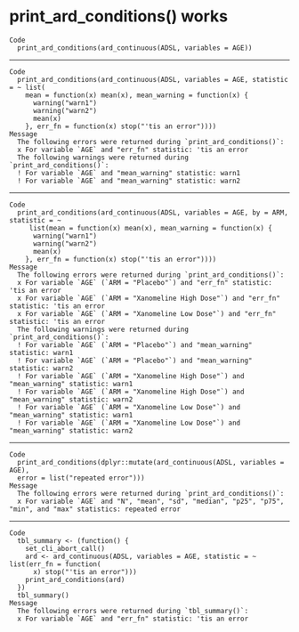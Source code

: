 # print_ard_conditions() works

    Code
      print_ard_conditions(ard_continuous(ADSL, variables = AGE))

---

    Code
      print_ard_conditions(ard_continuous(ADSL, variables = AGE, statistic = ~ list(
        mean = function(x) mean(x), mean_warning = function(x) {
          warning("warn1")
          warning("warn2")
          mean(x)
        }, err_fn = function(x) stop("'tis an error"))))
    Message
      The following errors were returned during `print_ard_conditions()`:
      x For variable `AGE` and "err_fn" statistic: 'tis an error
      The following warnings were returned during `print_ard_conditions()`:
      ! For variable `AGE` and "mean_warning" statistic: warn1
      ! For variable `AGE` and "mean_warning" statistic: warn2

---

    Code
      print_ard_conditions(ard_continuous(ADSL, variables = AGE, by = ARM, statistic = ~
         list(mean = function(x) mean(x), mean_warning = function(x) {
          warning("warn1")
          warning("warn2")
          mean(x)
        }, err_fn = function(x) stop("'tis an error"))))
    Message
      The following errors were returned during `print_ard_conditions()`:
      x For variable `AGE` (`ARM = "Placebo"`) and "err_fn" statistic: 'tis an error
      x For variable `AGE` (`ARM = "Xanomeline High Dose"`) and "err_fn" statistic: 'tis an error
      x For variable `AGE` (`ARM = "Xanomeline Low Dose"`) and "err_fn" statistic: 'tis an error
      The following warnings were returned during `print_ard_conditions()`:
      ! For variable `AGE` (`ARM = "Placebo"`) and "mean_warning" statistic: warn1
      ! For variable `AGE` (`ARM = "Placebo"`) and "mean_warning" statistic: warn2
      ! For variable `AGE` (`ARM = "Xanomeline High Dose"`) and "mean_warning" statistic: warn1
      ! For variable `AGE` (`ARM = "Xanomeline High Dose"`) and "mean_warning" statistic: warn2
      ! For variable `AGE` (`ARM = "Xanomeline Low Dose"`) and "mean_warning" statistic: warn1
      ! For variable `AGE` (`ARM = "Xanomeline Low Dose"`) and "mean_warning" statistic: warn2

---

    Code
      print_ard_conditions(dplyr::mutate(ard_continuous(ADSL, variables = AGE),
      error = list("repeated error")))
    Message
      The following errors were returned during `print_ard_conditions()`:
      x For variable `AGE` and "N", "mean", "sd", "median", "p25", "p75", "min", and "max" statistics: repeated error

---

    Code
      tbl_summary <- (function() {
        set_cli_abort_call()
        ard <- ard_continuous(ADSL, variables = AGE, statistic = ~ list(err_fn = function(
          x) stop("'tis an error")))
        print_ard_conditions(ard)
      })
      tbl_summary()
    Message
      The following errors were returned during `tbl_summary()`:
      x For variable `AGE` and "err_fn" statistic: 'tis an error

